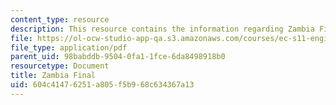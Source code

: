 ```yaml
---
content_type: resource
description: This resource contains the information regarding Zambia Final.
file: https://ol-ocw-studio-app-qa.s3.amazonaws.com/courses/ec-s11-engineering-capacity-in-community-based-healthcare-fall-2005/604c41476251a805f5b968c634367a13_MITEC_S11F05_zambia_profile.pdf
file_type: application/pdf
parent_uid: 98babddb-9504-0fa1-1fce-6da8498918b0
resourcetype: Document
title: Zambia Final
uid: 604c4147-6251-a805-f5b9-68c634367a13
---
```

